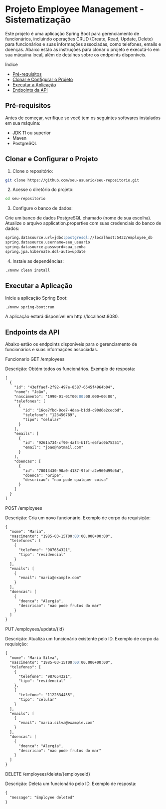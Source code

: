 # Projeto Employee Management - Sistematização
Este projeto é uma aplicação Spring Boot para gerenciamento de funcionários, incluindo operações CRUD (Create, Read, Update, Delete) para funcionários e suas informações associadas, como telefones, emails e doenças. Abaixo estão as instruções para clonar o projeto e executá-lo em sua máquina local, além de detalhes sobre os endpoints disponíveis.

Índice
- [Pré-requisitos](#Pré-requisitos)
- [Clonar e Configurar o Projeto](#Clonar-e-Configurar-o-Projeto)
- [Executar a Aplicação](#Executar-a-aplicação)
- [Endpoints da API](#Endpoints-da-API)

## Pré-requisitos
Antes de começar, verifique se você tem os seguintes softwares instalados em sua máquina:

- JDK 11 ou superior
- Maven
- PostgreSQL

## Clonar e Configurar o Projeto
1. Clone o repositório:
```bash
git clone https://github.com/seu-usuario/seu-repositorio.git
```

2. Acesse o diretório do projeto:
```bash
cd seu-repositorio
```

3. Configure o banco de dados:

Crie um banco de dados PostgreSQL chamado (nome de sua escolha).
Atualize o arquivo application.properties com suas credenciais do banco de dados:
```markdown
spring.datasource.url=jdbc:postgresql://localhost:5432/employee_db
spring.datasource.username=seu_usuario
spring.datasource.password=sua_senha
spring.jpa.hibernate.ddl-auto=update
```
4. Instale as dependências:
```bash
./mvnw clean install
```

## Executar a Aplicação
Inicie a aplicação Spring Boot:

```bash
./mvnw spring-boot:run
```
A aplicação estará disponível em http://localhost:8080.

## Endpoints da API
Abaixo estão os endpoints disponíveis para o gerenciamento de funcionários e suas informações associadas.

Funcionario
GET /employees

Descrição: Obtém todos os funcionários.
Exemplo de resposta:

```markdown
[
  {
    "id": "43effaef-2f92-497e-8587-6545f4964b04",
    "nome": "João",
    "nascimento": "1990-01-01T00:00:00.000+00:00",
    "telefones": [
      {
        "id": "16ce7fbd-8ce7-4daa-b1dd-c90d6e2cecbd",
        "telefone": "123456789",
        "tipo": "celular"
      }
    ],
    "emails": [
      {
        "id": "9261a734-cf90-4af4-b1f1-e6fac0b75251",
        "email": "joao@hotmail.com"
      }
    ],
    "doencas": [
      {
        "id": "70013430-90a0-4187-9fbf-a2e960d99d6d",
        "doenca": "Gripe",
        "descricao": "nao pode qualquer coisa"
      }
    ]
  }
]
```
POST /employees

Descrição: Cria um novo funcionário.
Exemplo de corpo da requisição:
```markdown
{
  "nome": "Maria",
  "nascimento": "1985-03-15T00:00:00.000+00:00",
  "telefones": [
    {
      "telefone": "987654321",
      "tipo": "residencial"
    }
  ],
  "emails": [
    {
      "email": "maria@example.com"
    }
  ],
  "doencas": [
    {
      "doenca": "Alergia",
      "descricao": "nao pode frutos do mar"
    }
  ]
}
```
PUT /employees/update/{id}

Descrição: Atualiza um funcionário existente pelo ID.
Exemplo de corpo da requisição:
```markdown
{
  "nome": "Maria Silva",
  "nascimento": "1985-03-15T00:00:00.000+00:00",
  "telefones": [
    {
      "telefone": "987654321",
      "tipo": "residencial"
    },
    {
      "telefone": "1122334455",
      "tipo": "celular"
    }
  ],
  "emails": [
    {
      "email": "maria.silva@example.com"
    }
  ],
  "doencas": [
    {
      "doenca": "Alergia",
      "descricao": "nao pode frutos do mar"
    }
  ]
}
```
DELETE /employees/delete/{employeeId}

Descrição: Deleta um funcionário pelo ID.
Exemplo de resposta:
```markdown
{
  "message": "Employee deleted"
}
```
